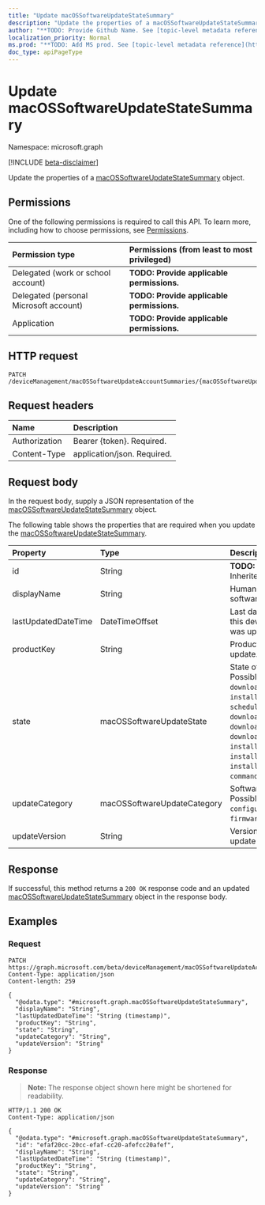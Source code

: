 ```yaml
---
title: "Update macOSSoftwareUpdateStateSummary"
description: "Update the properties of a macOSSoftwareUpdateStateSummary object."
author: "**TODO: Provide Github Name. See [topic-level metadata reference](https://msgo.azurewebsites.net/add/document/guidelines/metadata.html#topic-level-metadata)**"
localization_priority: Normal
ms.prod: "**TODO: Add MS prod. See [topic-level metadata reference](https://msgo.azurewebsites.net/add/document/guidelines/metadata.html#topic-level-metadata)**"
doc_type: apiPageType
---
```


# Update macOSSoftwareUpdateStateSummary
Namespace: microsoft.graph

[!INCLUDE [beta-disclaimer](../../includes/beta-disclaimer.md)]

Update the properties of a [macOSSoftwareUpdateStateSummary](../resources/macossoftwareupdatestatesummary.md) object.

## Permissions
One of the following permissions is required to call this API. To learn more, including how to choose permissions, see [Permissions](/graph/permissions-reference).

|Permission type|Permissions (from least to most privileged)|
|:---|:---|
|Delegated (work or school account)|**TODO: Provide applicable permissions.**|
|Delegated (personal Microsoft account)|**TODO: Provide applicable permissions.**|
|Application|**TODO: Provide applicable permissions.**|

## HTTP request

<!-- {
  "blockType": "ignored"
}
-->
``` http
PATCH /deviceManagement/macOSSoftwareUpdateAccountSummaries/{macOSSoftwareUpdateAccountSummaryId}/categorySummaries/{macOSSoftwareUpdateCategorySummaryId}/updateStateSummaries/{macOSSoftwareUpdateStateSummaryId}
```

## Request headers
|Name|Description|
|:---|:---|
|Authorization|Bearer {token}. Required.|
|Content-Type|application/json. Required.|

## Request body
In the request body, supply a JSON representation of the [macOSSoftwareUpdateStateSummary](../resources/macossoftwareupdatestatesummary.md) object.

The following table shows the properties that are required when you update the [macOSSoftwareUpdateStateSummary](../resources/macossoftwareupdatestatesummary.md).

|Property|Type|Description|
|:---|:---|:---|
|id|String|**TODO: Add Description** Inherited from [entity](../resources/entity.md)|
|displayName|String|Human readable name of the software update|
|lastUpdatedDateTime|DateTimeOffset|Last date time the report for this device and product key was updated.|
|productKey|String|Product key of the software update.|
|state|macOSSoftwareUpdateState|State of the software update. Possible values are: `success`, `downloading`, `downloaded`, `installing`, `idle`, `available`, `scheduled`, `downloadFailed`, `downloadInsufficientSpace`, `downloadInsufficientPower`, `downloadInsufficientNetwork`, `installInsufficientSpace`, `installInsufficientPower`, `installFailed`, `commandFailed`.|
|updateCategory|macOSSoftwareUpdateCategory|Software update category. Possible values are: `critical`, `configurationDataFile`, `firmware`, `other`.|
|updateVersion|String|Version of the software update|



## Response

If successful, this method returns a `200 OK` response code and an updated [macOSSoftwareUpdateStateSummary](../resources/macossoftwareupdatestatesummary.md) object in the response body.

## Examples

### Request
<!-- {
  "blockType": "request",
  "name": "update_macossoftwareupdatestatesummary"
}
-->
``` http
PATCH https://graph.microsoft.com/beta/deviceManagement/macOSSoftwareUpdateAccountSummaries/{macOSSoftwareUpdateAccountSummaryId}/categorySummaries/{macOSSoftwareUpdateCategorySummaryId}/updateStateSummaries/{macOSSoftwareUpdateStateSummaryId}
Content-Type: application/json
Content-length: 259

{
  "@odata.type": "#microsoft.graph.macOSSoftwareUpdateStateSummary",
  "displayName": "String",
  "lastUpdatedDateTime": "String (timestamp)",
  "productKey": "String",
  "state": "String",
  "updateCategory": "String",
  "updateVersion": "String"
}
```


### Response
>**Note:** The response object shown here might be shortened for readability.
<!-- {
  "blockType": "response",
  "truncated": true
}
-->
``` http
HTTP/1.1 200 OK
Content-Type: application/json

{
  "@odata.type": "#microsoft.graph.macOSSoftwareUpdateStateSummary",
  "id": "efaf20cc-20cc-efaf-cc20-afefcc20afef",
  "displayName": "String",
  "lastUpdatedDateTime": "String (timestamp)",
  "productKey": "String",
  "state": "String",
  "updateCategory": "String",
  "updateVersion": "String"
}
```


